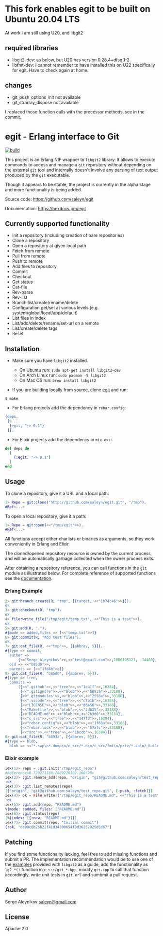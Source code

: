 
# This fork enables egit to be built on Ubuntu 20.04 LTS

At work I am still using U20, and libgit2 
## required libraries

- libgit2-dev: as below, but U20 has version 0.28.4+dfsg.1-2
- libfmt-dev: I cannot remember to have installed this on U22 specifically
  for egit. Have to check again at home.

## changes
- git_push_options_init not available
- git_strarray_dispose not available

I replaced those function calls with the precessor methods, see in the commit.
  
# egit - Erlang interface to Git
  

[![build](https://github.com/saleyn/egit/actions/workflows/erlang.yml/badge.svg)](https://github.com/saleyn/egit/actions/workflows/erlang.yml)

This project is an Erlang NIF wrapper to `libgit2` library. It allows to
execute commands to access and manage a `git` repository without depending
on the external `git` tool and internally doesn't involve any parsing of
text output produced by the `git` executable.

Though it appears to be stable, the project is currently in the alpha stage and more functionality is being added.

Source code:   https://github.com/saleyn/egit

Documentation: https://hexdocs.pm/egit

## Currently supported functionality

- Init a repository (including creation of bare repositories)
- Clone a repository
- Open a repository at given local path
- Fetch from remote
- Pull from remote
- Push to remote
- Add files to repository
- Commit
- Checkout
- Get status
- Cat-file
- Rev-parse
- Rev-list
- Branch list/create/rename/delete
- Configuration get/set at various levels (e.g. system/global/local/app/default)
- List files in index
- List/add/delete/rename/set-url on a remote
- List/create/delete tags
- Reset

## Installation

- Make sure you have `libgit2` installed.
    - On Ubuntu run: `sudo apt-get install libgit2-dev`
    - On Arch Linux run: `sudo pacman -S libgit2`
    - On Mac OS run: `brew install libgit2`

- If you are building locally from source, clone [egit](https://github.com/saleyn/egit)
and run:
```shell
$ make
```

- For Erlang projects add the dependency in `rebar.config`:
```erlang
{deps,
 [% ...
  {egit, "~> 0.1"}
 ]}.
```

- For Elixir projects add the dependency in `mix.exs`:
```elixir
def deps do
  [
    {:egit, "~> 0.1"}
  ]
end
```

## Usage

To clone a repository, give it a URL and a local path:
```erlang
1> Repo = git:clone("http://github.com/saleyn/egit.git", "/tmp").
#Ref<...>
```

To open a local repository, give it a path:
```erlang
1> Repo = git:open(<<"/tmp/egit">>).
#Ref<...>
```

All functions accept either charlists or binaries as arguments, so
they work conveniently in Erlang and Elixir.

The cloned/opened repository resource is owned by the current process,
and will be automatically garbage collected when the owner process
exits.

After obtaining a repository reference, you can call functions in the
`git` module as illustrated below. For complete reference of supported
functions see the [documentation](https://hexdocs.pm/egit/git.html).

### Erlang Example

```erlang
2> git:branch_create(R, "tmp", [{target, <<"1b74c46">>}]).
ok
3> git:checkout(R, "tmp").
ok
4> file:write_file("/tmp/egit/temp.txt", <<"This is a test">>).
ok
5> git:add(R, ".").
#{mode => added,files => [<<"temp.txt">>]}
6> git:commit(R, "Add test files").
ok
7> git:cat_file(R, <<"tmp">>, [{abbrev, 5}]).
#{type => commit,
  author =>
      {<<"Serge Aleynikov">>,<<"test@gmail.com">>,1686195121, -14400},
  oid => <<"b85d0">>,
  parents => [<<"1fd4b">>]}
8> git:cat_file(R, "b85d0", [{abbrev, 5}]).
#{type => tree,
  commits =>
      [{<<".github">>,<<"tree">>,<<"1e41f">>,16384},
       {<<".gitignore">>,<<"blob">>,<<"b893a">>,33188},
       {<<".gitmodules">>,<<"blob">>,<<"2550a">>,33188},
       {<<".vscode">>,<<"tree">>,<<"c7b1b">>,16384},
       {<<"LICENSE">>,<<"blob">>,<<"d6456">>,33188},
       {<<"Makefile">>,<<"blob">>,<<"2d635">>,33188},
       {<<"README.md">>,<<"blob">>,<<"7b3d0">>,33188},
       {<<"c_src">>,<<"tree">>,<<"147f3">>,16384},
       {<<"rebar.config">>,<<"blob">>,<<"1f68a">>,33188},
       {<<"rebar.lock">>,<<"blob">>,<<"57afc">>,33188},
       {<<"src">>,<<"tree">>,<<"1bccb">>,16384}]}
8> git:cat_file(R, "b893a", [{abbrev, 5}]).
#{type => blob,
  blob => <<"*.swp\n*.dump\n/c_src/*.o\n/c_src/fmt\n/priv/*.so\n/_build\n/doc\n">>}
```

### Elixir example

```elixir
iex(1)> repo = :git.init("/tmp/egit_repo")
#Reference<0.739271388.2889220102.160795>
iex(2)> :git.remote_add(repo, "origin", "git@github.com:saleyn/test_repo.git")
:ok
iex(3)> :git.list_remotes(repo)
[{"origin", "git@github.com:saleyn/test_repo.git", [:push, :fetch]}]
iex(4)> ok = File.write!("/tmp/egit_repo/README.md", <<"This is a test\n">>)
:ok
iex(5)> :git.add(repo, "README.md")
%{mode: :added, files: ["README.md"]}
iex(6)> :git.status(repo)
[%{index: [{:new, "README.md"}]}]
iex(7)> :git.commit(repo, "Initial commit")
{:ok, "dc89c6b26b22f41d34300654f8d36252925d5d67"}
```

## Patching

If you find some functionality lacking, feel free to add missing functions
and submit a PR.  The implementation recommendation would be to use one of
the [examples](https://github.com/libgit2/libgit2/tree/main/examples)
provided with `libgit2` as a guide, add the functionality as `lg2_*()`
function in `c_src/git_*.hpp`, modify `git.cpp` to call that function
accordingly, write unit tests in `git.erl` and sumbmit a pull request.

## Author

Serge Aleynikov <saleyn@gmail.com>

## License

Apache 2.0
